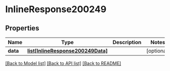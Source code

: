 # InlineResponse200249

## Properties
Name | Type | Description | Notes
------------ | ------------- | ------------- | -------------
**data** | [**list[InlineResponse200249Data]**](InlineResponse200249Data.md) |  | [optional] 

[[Back to Model list]](../README.md#documentation-for-models) [[Back to API list]](../README.md#documentation-for-api-endpoints) [[Back to README]](../README.md)

